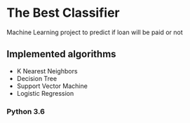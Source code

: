 # The Best Classifier

Machine Learning project to predict if loan will be paid or not 

## Implemented algorithms
* K Nearest Neighbors
* Decision Tree
* Support Vector Machine
* Logistic Regression

### Python 3.6
